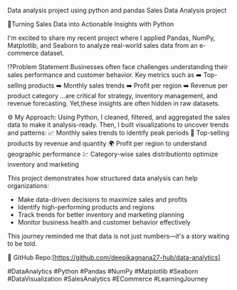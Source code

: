 Data analysis project using python and pandas 
Sales Data Analysis project

🚀Turning Sales Data into Actionable Insights with Python

I'm excited to share my recent project where I applied Pandas, NumPy, Matplotlib, and Seaborn to analyze real-world sales data from an e-commerce dataset.

⁉️Problem Statement
Businesses often face challenges understanding their sales performance and customer behavior. Key metrics such as
➡️ Top-selling products
➡️ Monthly sales trends
➡️ Profit per region
➡️ Revenue per product category
…are critical for strategy, inventory management, and revenue forecasting. Yet,these insights are often hidden in raw datasets.

⚙️ My Approach:
Using Python, I cleaned, filtered, and aggregated the sales data to make it analysis-ready. Then, I built visualizations to uncover trends and patterns:
📈 Monthly sales trends to identify peak periods
🛒 Top-selling products by revenue and quantity
🌍 Profit per region to understand geographic performance
💹 Category-wise sales distributionto optimize inventory and marketing

This project demonstrates how structured data analysis can help organizations:
- Make data-driven decisions to maximize sales and profits
- Identify high-performing products and regions
- Track trends for better inventory and marketing planning
- Monitor business health and customer behavior effectively

This journey reminded me that data is not just numbers—it's a story waiting to be told.

🔗 GitHub Repo:[https://github.com/deepikagnana27-hub/data-analytics]

#DataAnalytics #Python #Pandas #NumPy #Matplotlib #Seaborn #DataVisualization #SalesAnalytics #ECommerce #LearningJourney


